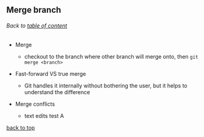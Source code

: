 ## Merge branch
###### Back to [table of content](https://github.com/ShumzZ/LearningNotes/blob/master/Git/GitEssentialTraining-LinkedIn.MD#table-of-contents)

- Merge
  - checkout to the branch where other branch will merge onto, then `git merge <branch>`

- Fast-forward VS true merge
  - Git handles it internally without bothering the user, but it helps to understand the difference

- Merge conflicts

  - text edits test A

[back to top](#Merge-branch)
